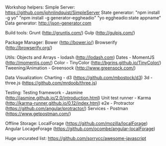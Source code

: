 Workshop helpers:
    Simple Server: https://github.com/johnlindquist/SimpleServer
    State generator: 
        "npm install -g yo"
        "npm install -g generator-eggheadio"
        "yo eggheadio:state appname"
    Data generator: http://json-generator.com

Build tools: 
    Grunt (http://gruntjs.com/) 
    Gulp (http://gulpjs.com/)
    
Package Manager: 
    Bower (http://bower.io/)
    Browserify (http://browserify.org/)

Utils: 
    Objects and Arrays - lodash (http://lodash.com)
    Dates - MomentJS (http://momentjs.com/)
    Color - TinyColor (http://bgrins.github.io/TinyColor/)
    Tweening/Animation - Greensock (http://www.greensock.com/)
    
Data Visualization:
    Charting - d3 (https://github.com/mbostock/d3)
    3d - three.js (https://github.com/mrdoob/three.js)
    
Testing:
        Testing framework - Jasmine (http://jasmine.github.io/2.0/introduction.html)
    Unit test runner - Karma (http://karma-runner.github.io/0.12/index.html)
    e2e - Protractor (https://github.com/angular/protractor/)
    Services - Postman (https://www.getpostman.com/)

Offline Storage: 
    LocalForage (https://github.com/mozilla/localForage)
    Angular LocageForage (https://github.com/ocombe/angular-localForage)
    
    
    
Huge uncurated list: https://github.com/sorrycc/awesome-javascript
    
    